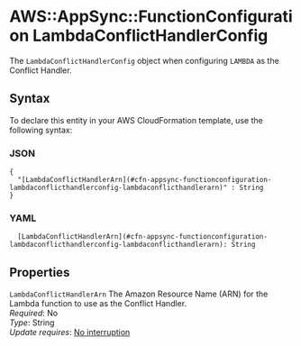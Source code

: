 # AWS::AppSync::FunctionConfiguration LambdaConflictHandlerConfig<a name="aws-properties-appsync-functionconfiguration-lambdaconflicthandlerconfig"></a>

The `LambdaConflictHandlerConfig` object when configuring `LAMBDA` as the Conflict Handler\.

## Syntax<a name="aws-properties-appsync-functionconfiguration-lambdaconflicthandlerconfig-syntax"></a>

To declare this entity in your AWS CloudFormation template, use the following syntax:

### JSON<a name="aws-properties-appsync-functionconfiguration-lambdaconflicthandlerconfig-syntax.json"></a>

```
{
  "[LambdaConflictHandlerArn](#cfn-appsync-functionconfiguration-lambdaconflicthandlerconfig-lambdaconflicthandlerarn)" : String
}
```

### YAML<a name="aws-properties-appsync-functionconfiguration-lambdaconflicthandlerconfig-syntax.yaml"></a>

```
  [LambdaConflictHandlerArn](#cfn-appsync-functionconfiguration-lambdaconflicthandlerconfig-lambdaconflicthandlerarn): String
```

## Properties<a name="aws-properties-appsync-functionconfiguration-lambdaconflicthandlerconfig-properties"></a>

`LambdaConflictHandlerArn` <a name="cfn-appsync-functionconfiguration-lambdaconflicthandlerconfig-lambdaconflicthandlerarn"></a>
The Amazon Resource Name \(ARN\) for the Lambda function to use as the Conflict Handler\.  
_Required_: No  
_Type_: String  
_Update requires_: [No interruption](https://docs.aws.amazon.com/AWSCloudFormation/latest/UserGuide/using-cfn-updating-stacks-update-behaviors.html#update-no-interrupt)
